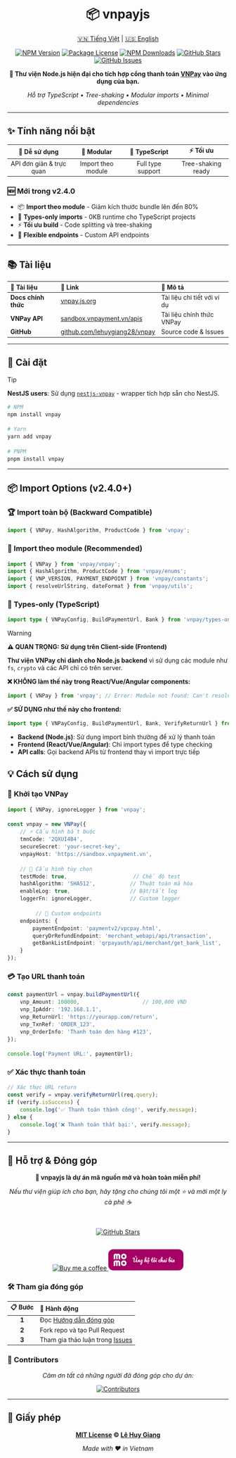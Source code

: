 <div align="center">

# 📦 vnpayjs

[🇻🇳 Tiếng Việt](./README.md) | [🇺🇸 English](./README_en-US.md)

[![NPM Version](https://img.shields.io/npm/v/vnpay)](https://www.npmjs.com/package/vnpay)
[![Package License](https://img.shields.io/npm/l/vnpay)](https://www.npmjs.com/package/vnpay)
[![NPM Downloads](https://img.shields.io/npm/d18m/vnpay)](https://www.npmjs.com/package/vnpay)
[![GitHub Stars](https://img.shields.io/github/stars/lehuygiang28/vnpay)](https://github.com/lehuygiang28/vnpay)
[![GitHub Issues](https://img.shields.io/github/issues/lehuygiang28/vnpay)](https://github.com/lehuygiang28/vnpay/issues)

**🚀 Thư viện Node.js hiện đại cho tích hợp cổng thanh toán [VNPay](https://vnpay.vn) vào ứng dụng của bạn.**

*Hỗ trợ TypeScript • Tree-shaking • Modular imports • Minimal dependencies*

</div>

---

## ✨ Tính năng nổi bật

<div align="center">

| 🎯 **Dễ sử dụng** | 🧩 **Modular** | 📘 **TypeScript** | ⚡ **Tối ưu** |
|:---:|:---:|:---:|:---:|
| API đơn giản & trực quan | Import theo module | Full type support | Tree-shaking ready |

</div>

### 🆕 **Mới trong v2.4.0**
- 📦 **Import theo module** - Giảm kích thước bundle lên đến 80%
- 🎯 **Types-only imports** - 0KB runtime cho TypeScript projects
- ⚡ **Tối ưu build** - Code splitting và tree-shaking
- 🔧 **Flexible endpoints** - Custom API endpoints

---

## 📚 Tài liệu

<div align="center">

| 📖 **Tài liệu** | 🔗 **Link** | 📝 **Mô tả** |
|:---|:---|:---|
| **Docs chính thức** | [vnpay.js.org](https://vnpay.js.org/) | Tài liệu chi tiết với ví dụ |
| **VNPay API** | [sandbox.vnpayment.vn/apis](https://sandbox.vnpayment.vn/apis) | Tài liệu chính thức VNPay |
| **GitHub** | [github.com/lehuygiang28/vnpay](https://github.com/lehuygiang28/vnpay) | Source code & Issues |

</div>

---

## 🚀 Cài đặt

> [!TIP]
> **NestJS users**: Sử dụng [`nestjs-vnpay`](https://github.com/lehuygiang28/nestjs-vnpay) - wrapper tích hợp sẵn cho NestJS.

```bash
# NPM
npm install vnpay

# Yarn
yarn add vnpay

# PNPM
pnpm install vnpay
```

---

## 📦 Import Options (v2.4.0+)

### 🏆 Import toàn bộ (Backward Compatible)
```typescript
import { VNPay, HashAlgorithm, ProductCode } from 'vnpay';
```

### 🦩 Import theo module (Recommended)
```typescript
import { VNPay } from 'vnpay/vnpay';
import { HashAlgorithm, ProductCode } from 'vnpay/enums';
import { VNP_VERSION, PAYMENT_ENDPOINT } from 'vnpay/constants';
import { resolveUrlString, dateFormat } from 'vnpay/utils';
```

### 📘 Types-only (TypeScript)
```typescript
import type { VNPayConfig, BuildPaymentUrl, Bank } from 'vnpay/types-only';
```

> [!WARNING]
> **⚠️ QUAN TRỌNG: Sử dụng trên Client-side (Frontend)**
>
> **Thư viện VNPay chỉ dành cho Node.js backend** vì sử dụng các module như `fs`, `crypto` và các API chỉ có trên server.
>
> **❌ KHÔNG làm thế này trong React/Vue/Angular components:**
>
> ```typescript
> import { VNPay } from 'vnpay'; // Error: Module not found: Can't resolve 'fs'
> ```
>
> **✅ SỬ DỤNG như thế này cho frontend:**
>
> ```typescript
> import type { VNPayConfig, BuildPaymentUrl, Bank, VerifyReturnUrl } from 'vnpay/types-only';
> ```
>
> - **Backend (Node.js)**: Sử dụng import bình thường để xử lý thanh toán
> - **Frontend (React/Vue/Angular)**: Chỉ import types để type checking
> - **API calls**: Gọi backend APIs từ frontend thay vì import trực tiếp

## 💡 Cách sử dụng

### 🔧 **Khởi tạo VNPay**

```typescript
import { VNPay, ignoreLogger } from 'vnpay';

const vnpay = new VNPay({
    // ⚡ Cấu hình bắt buộc
    tmnCode: '2QXUI4B4',
    secureSecret: 'your-secret-key',
    vnpayHost: 'https://sandbox.vnpayment.vn',
    
    // 🔧 Cấu hình tùy chọn
    testMode: true,                     // Chế độ test
    hashAlgorithm: 'SHA512',           // Thuật toán mã hóa
    enableLog: true,                   // Bật/tắt log
    loggerFn: ignoreLogger,            // Custom logger
    
         // 🔧 Custom endpoints
    endpoints: {
        paymentEndpoint: 'paymentv2/vpcpay.html',
        queryDrRefundEndpoint: 'merchant_webapi/api/transaction',
        getBankListEndpoint: 'qrpayauth/api/merchant/get_bank_list',
    }
});
```

### 💳 **Tạo URL thanh toán**

```typescript
const paymentUrl = vnpay.buildPaymentUrl({
    vnp_Amount: 100000,                    // 100,000 VND
    vnp_IpAddr: '192.168.1.1',
    vnp_ReturnUrl: 'https://yourapp.com/return',
    vnp_TxnRef: 'ORDER_123',
    vnp_OrderInfo: 'Thanh toán đơn hàng #123',
});

console.log('Payment URL:', paymentUrl);
```

### ✅ **Xác thực thanh toán**

```typescript
// Xác thực URL return
const verify = vnpay.verifyReturnUrl(req.query);
if (verify.isSuccess) {
    console.log('✅ Thanh toán thành công!', verify.message);
} else {
    console.log('❌ Thanh toán thất bại:', verify.message);
}
```

---

## 🤝 Hỗ trợ & Đóng góp

<div align="center">

**🎉 vnpayjs là dự án mã nguồn mở và hoàn toàn miễn phí!**

*Nếu thư viện giúp ích cho bạn, hãy tặng cho chúng tôi một ⭐ và mời một ly cà phê ☕*

<br/>

[![GitHub Stars](https://img.shields.io/github/stars/lehuygiang28/vnpay?style=social)](https://github.com/lehuygiang28/vnpay)

<br/>

<a href="https://www.buymeacoffee.com/lehuygiang28" target="_blank">
  <img src="https://img.buymeacoffee.com/button-api/?text=Buy%20me%20a%20coffee&emoji=&slug=lehuygiang28&button_colour=1a1b27&font_colour=ffffff&font_family=Lato&outline_colour=ffffff&coffee_colour=FFDD00" height="48" alt="Buy me a coffee">
</a>
<a href="https://me.momo.vn/lehuygiang28" target="_blank">
  <img src="https://raw.githubusercontent.com/lehuygiang28/about-me/refs/heads/main/public/images/momo-donation.png" height="48" alt="Momo donation">
</a>

</div>

### 🛠️ **Tham gia đóng góp**

<div align="center">

| 📋 **Bước** | 🔗 **Hành động** |
|:---:|:---|
| **1** | Đọc [Hướng dẫn đóng góp](.github/CONTRIBUTING.md) |
| **2** | Fork repo và tạo Pull Request |
| **3** | Tham gia thảo luận trong [Issues](https://github.com/lehuygiang28/vnpay/issues) |

</div>

### 👥 **Contributors**

<div align="center">

*Cảm ơn tất cả những người đã đóng góp cho dự án:*

[![Contributors](https://contrib.rocks/image?repo=lehuygiang28/vnpay&max=20)](https://github.com/lehuygiang28/vnpay/graphs/contributors)

</div>

---

## 📄 Giấy phép

<div align="center">

**[MIT License](LICENSE) © [Lê Huy Giang](https://github.com/lehuygiang28)**

*Made with ❤️ in Vietnam*

</div>
